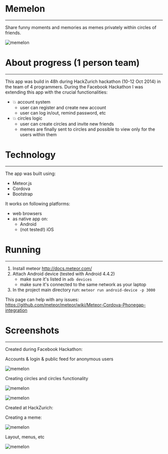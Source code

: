 # Memelon
----

Share funny moments and memories as memes privately within circles of friends.

![memelon](http://oi59.tinypic.com/1pdq52.jpg)

# About progress (1 person team)
----

This app was build in 48h during HackZurich hackathon (10-12 Oct 2014) in the team of 4 programmers.
During the Facebook Hackathon I was extending this app with the crucial functionalities:

* :boom: account system
	* user can register and create new account
	* user can log in/out, remind password, etc
* :boom: circles logic
	* user can create circles and invite new friends
	* memes are finally sent to circles and possible to view only for the users within them

# Technology
----

The app was built using:

* Meteor.js
* Cordova
* Bootstrap

It works on following platforms:

* web browsers
* as native app on:
	* Android
	* (not tested!) iOS

# Running
----

1. Install meteor http://docs.meteor.com/
2. Attach Android device (tested with Android 4.4.2)
	* make sure it's listed in `adb devices`
	* make sure it's connected to the same network as your laptop
3. In the project main directory run:
	```meteor run android-device -p 3000```

This page can help with any issues: https://github.com/meteor/meteor/wiki/Meteor-Cordova-Phonegap-integration

# Screenshots
----

Created during Facebook Hackathon:

Accounts & login & public feed for anonymous users

![memelon](http://oi59.tinypic.com/judffl.jpg)

Creating circles and circles functionality

![memelon](http://oi58.tinypic.com/34xes5z.jpg)

![memelon](http://oi58.tinypic.com/4t2fm8.jpg)

Created at HackZurich:

Creating a meme:

![memelon](http://oi59.tinypic.com/28sn52c.jpg)

Layout, menus, etc

![memelon](http://oi57.tinypic.com/30sy79g.jpg)
